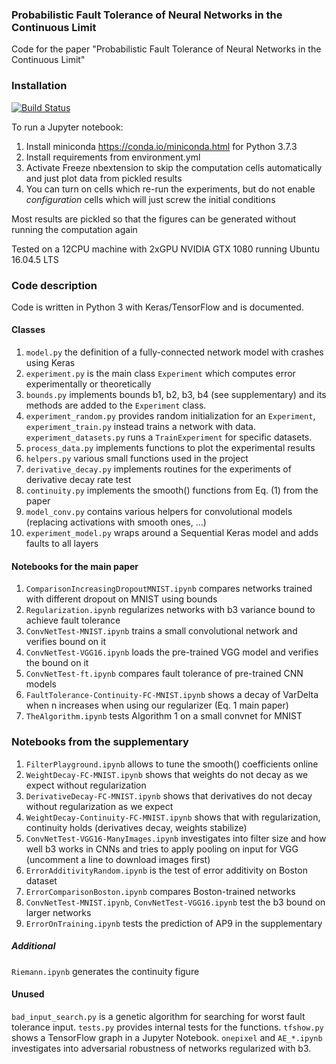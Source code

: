 ### Probabilistic Fault Tolerance of Neural Networks in the Continuous Limit
Code for the paper "Probabilistic Fault Tolerance of Neural Networks in the Continuous Limit"

### Installation
[![Build Status](https://travis-ci.org/LPD-EPFL/nn-fault-tolerance.svg?branch=master)](https://travis-ci.org/LPD-EPFL/nn-fault-tolerance)

To run a Jupyter notebook:
1. Install miniconda https://conda.io/miniconda.html for Python 3.7.3
2. Install requirements from environment.yml
3. Activate Freeze nbextension to skip the computation cells automatically and just plot data from pickled results
4. You can turn on cells which re-run the experiments, but do not enable _configuration_ cells which will just screw the initial conditions

Most results are pickled so that the figures can be generated without running the computation again

Tested on a 12CPU machine with 2xGPU NVIDIA GTX 1080 running Ubuntu 16.04.5 LTS

### Code description
Code is written in Python 3 with Keras/TensorFlow and is documented.

#### Classes
1. `model.py` the definition of a fully-connected network model with crashes using Keras
2. `experiment.py` is the main class `Experiment` which computes error experimentally or theoretically
3. `bounds.py` implements bounds b1, b2, b3, b4 (see supplementary) and its methods are added to the `Experiment` class.
4. `experiment_random.py` provides random initialization for an `Experiment`, `experiment_train.py` instead trains a network with data. `experiment_datasets.py` runs a `TrainExperiment` for specific datasets.
5. `process_data.py` implements functions to plot the experimental results
6. `helpers.py` various small functions used in the project
7. `derivative_decay.py` implements routines for the experiments of derivative decay rate test
8. `continuity.py` implements the smooth() functions from Eq. (1) from the paper
9. `model_conv.py` contains various helpers for convolutional models (replacing activations with smooth ones, ...)
10. `experiment_model.py` wraps around a Sequential Keras model and adds faults to all layers

#### Notebooks for the main paper
1. `ComparisonIncreasingDropoutMNIST.ipynb` compares networks trained with different dropout on MNIST using bounds
2. `Regularization.ipynb` regularizes networks with b3 variance bound to achieve fault tolerance
3. `ConvNetTest-MNIST.ipynb` trains a small convolutional network and verifies bound on it
4. `ConvNetTest-VGG16.ipynb` loads the pre-trained VGG model and verifies the bound on it
5. `ConvNetTest-ft.ipynb` compares fault tolerance of pre-trained CNN models
6. `FaultTolerance-Continuity-FC-MNIST.ipynb` shows a decay of VarDelta when n increases when using our regularizer (Eq. 1 main paper)
7. `TheAlgorithm.ipynb` tests Algorithm 1 on a small convnet for MNIST


### Notebooks from the supplementary
1. `FilterPlayground.ipynb` allows to tune the smooth() coefficients online
2. `WeightDecay-FC-MNIST.ipynb` shows that weights do not decay as we expect without regularization
3. `DerivativeDecay-FC-MNIST.ipynb` shows that derivatives do not decay without regularization as we expect
4. `WeightDecay-Continuity-FC-MNIST.ipynb` shows that with regularization, continuity holds (derivatives decay, weights stabilize)
5. `ConvNetTest-VGG16-ManyImages.ipynb` investigates into filter size and how well b3 works in CNNs and tries to apply pooling on input for VGG (uncomment a line to download images first)
6. `ErrorAdditivityRandom.ipynb` is the test of error additivity on Boston dataset
7. `ErrorComparisonBoston.ipynb` compares Boston-trained networks
8. `ConvNetTest-MNIST.ipynb`, `ConvNetTest-VGG16.ipynb` test the b3 bound on larger networks
9. `ErrorOnTraining.ipynb` tests the prediction of AP9 in the supplementary

##### Additional
`Riemann.ipynb` generates the continuity figure

#### Unused
`bad_input_search.py` is a genetic algorithm for searching for worst fault tolerance input. `tests.py` provides internal tests for the functions. `tfshow.py` shows a TensorFlow graph in a Jupyter Notebook. `onepixel` and `AE_*.ipynb` investigates into adversarial robustness of networks regularized with b3.
